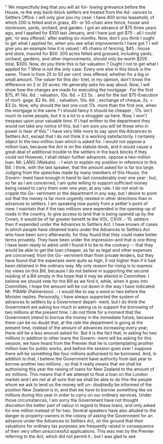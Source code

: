 " We respectfully beg that you will air fol- lowing grievance before the House, re the way back-block settlers are treated from the Ad- vances to Settlers Office. I will only give you my case: I have 400 acres leasehold, of which 200 is felled and in grass, 45- or 50-chain wire fence, house and storeroom, yards, orchard, and garden. I got an advance of $75 three years ago, and I applied for $100 last January, and I have just got $75 - all I could get, 'or was offered,' after waiting six months. Now, don't you think I ought to get what I applied for, when you see what improvements I have got ? I will give you an example how it is valued : 45 chains of fencing, $45 ; house and store, insured for $50: 200 acres felled and grassed, including yards, orchard, gardens, and other improvements, should only be worth $205 : total, $300. Now, do you think this is fair valuation ? Ought I not to get what I applied for ? Mine is not the only case. Every one else in this block is the same. There is from 25 to 50 per cent. less offered, whether for a big or small amount. The valuer for this dis- triet, in my opinion, don't know the difference on 2 or 20 acres. He generally asks his way about. Now, I will show how the charges are made for executing the mortgage : For the first $75, #1 14s. 6d. ; valuation, 10s. 6d. = £2 5s. : and for the last $75-Execution of mort- gage, $2 9s. 6d. ; valuation, 10s. 6d. ; exchange of cheque, 2s. = $3 2s. Now, why should the last one cost 17s. more than the first one, when the mortgage is the same ? I should fancy it should be cheaper ; 17s. isn't much to some people, but it is a lot to a struggler up here. Now, I won't trespass upon your valuable time. If I had written to the department they would not take any notice of this, but I am sure you will let those who in power is hear of this." I have very little more to say upon the Advances to Settlers Act, except that I do not think it is working satisfactorily. I certainly object to the two-million loan which is asked for. I would not oppose a million loan, because the Act is on the statute-book, and it would cause a great deal of additional trouble to the settlers in the back blocks if they could not However, I shall obtain further advances. oppose a two-million loan. Mr. LANG (Waikato) .- I wish to explain my position in reference to this Bill. I think, with the last speaker, that the amount asked for is far too large. Judging from the speeches made by many members of this House, the Govern- ment have enough in hand to last considerably over one year ; but, so far as I am concerned, I am quite willing to support sufficient money being raised to carry them over one year, at any rate. I do not wish to cripple the Go- vernment or the department in any way, but I desire to point out that the money is far more urgently needed in other directions than in advances to settlers. I am speaking now purely from a settler's point of view. I maintain that if the two millions were expended in the opening-up of roads in the country, to give access to land that is being opened up by the Crown, it would be of far greater benefit te the VOL. CXVII .- 15. settlers than if expended under the Advances to Settlers Act. I have known of cases in which people have obtained loans under the Advances to Settlers Act who have been sorry afterwards, for they found that they could make better terms privately. They have been under the impression-and that is one thing I have been ready to admit until I found it to be to the contrary -- that they would be able to get the loan cheaper, as far as legal and other expenses are concerned, from the Go- vernment than from private lenders, but they have found that the expenses were quite as high, if not higher than if it had been obtained in the ordinary way. My only reason for rising is to express my views on this Bill, because I do not believe in supporting the second reading of a Bill simply in the hope that it may be altered in Committee. I believe we should vote for the Bill as we find it, while, when it goes into Committee, I hope the amount will be cut down in the way I have indicated. Mr. PIRANI (Palmerston) .- I would like to say a word or two before the Minister replies. Personally, I have always supported the system of advances to settlers by a Government depart- ment, but I do think the Government are asking too much in asking us to support the borrowing of two millions at the present time. I do not think for a moment that the Government intend to borrow the money in the immediate future, because there can be no doubt that, at the rate the department is going at the present time, instead of the amount of advances increasing every year, there will be a less amount asked for. But it is the fact that, in asking for two millions in addition to other loans the Govern- ment will be asking for this session, we have heard from the Premier that he is contemplating another million loan for public works, and before the session goes over I suppose there will be something like four millions authorised to be borrowed. And, in addition to that, I believe the Government have authority from last year to borrow another two millions ; so that it really means that we shall be authorising this year the raising of loans for New Zealand to the amount of six millions. This means that if we attempt to float a loan on the London market-and I am not at all sure that we shall be able to do this-the people whom we ask to lend us the money will un- doubtedly be informed of the position New Zealand is in, and that we have to borrow something like six millions during this year in order to carry on our ordinary services. Under those circumstances, I am sorry the Government have not thought discretion the better part of valour in regard to these loans, and only asked for one million instead of for two. Several speakers have also alluded to the danger to property-owners in the colony of asking the Government for an advance under the Advances to Settlers Act, on the ground that their valuations for ordinary tax purposes are frequently raised in consequence of their very often unsuccessful applications. This was met by the Premier referring to the Act, which did not permit it ; but I was glad to see 